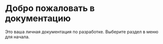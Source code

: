 # Добро пожаловать в документацию

Это ваша личная документация по разработке. Выберите раздел в меню для начала.


